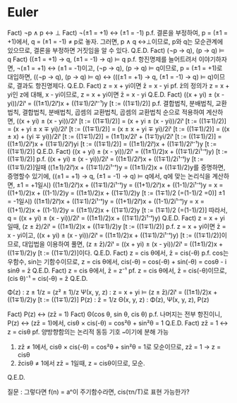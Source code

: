 # Euler

Fact) ¬p ∧ p ↔ ⊥
Fact) ¬(±1 = +1) ↔ (±1 = -1)
p.f. 결론을 부정하여, p = (±1 = +1)에서, q = (±1 = -1) ≠ p로 놓자.
그러면, p ∧ q ↔⊥이므로, p와 q는 모순관계에 있으므로, 결론을 부정하면 거짓임을 알 수 있다.
Q.E.D.
Fact) (¬p → q), (p → q) ⊨ q
Fact) ((±1 = +1) → q, (±1 = -1) → q) ⊨ q
p.f. 항진명제를 늘어트려서 이야기하자면, ¬(±1 = +1) ↔ (±1 = -1)이고, (¬p → q), (p → q) ⊨ q이므로,
p = (±1 = +1)로 대입하면,
((¬p → q), (p → q) ⊨ q) ↔ (((±1 = +1) → q, (±1 = -1) → q) ⊨ q)이므로, 결과도 항진명제다.
Q.E.D.
Fact) z = x + yi이면 z̄ = x - yi
pf. z̄의 정의가 z = x + yi인 z에 대해, x - yi이므로,
z = x + yi이면 z̄ = x - yi
Q.E.D.
Fact) ((x + yi) ± (x - yi))/2iᵗ = ((1±1)/2iᵗ)x + ((1∓1)/2iᵗ⁻¹)y [t := ((1∓1)/2)]
p.f. 결합법칙, 분배법칙, 교환법칙, 결합법칙, 분배법칙, 곱셈의 교환법칙, 곱셈의 교환법칙 순으로 적용하여 계산하면,
((x + yi) ± (x - yi))/2iᵗ [t := ((1∓1)/2)]
 = (x + yi ± (x - yi))/2iᵗ [t := ((1∓1)/2)]
 = (x + yi ± x ∓ yi)/2iᵗ [t := ((1∓1)/2)]
 = (x ± x + yi ∓ yi)/2iᵗ [t := ((1∓1)/2)]
 = ((x ± x) + (yi ∓ yi))/2iᵗ [t := ((1∓1)/2)]
 = (1±1)x/2iᵗ + (1∓1)yi/2iᵗ [t := ((1∓1)/2)]
 = ((1±1)/2iᵗ)x + ((1∓1)/2iᵗ)yi [t := ((1∓1)/2)]
 = ((1±1)/2iᵗ)x + ((1∓1)/2iᵗ⁻¹)y [t := ((1∓1)/2)]
Q.E.D.
Fact) ((x + yi) ± (x - yi))/2iᵗ = ((1±1)/2)x + ((1∓1)/2i¹⁻ᵗ)y) [t := ((1∓1)/2)]
p.f. ((x + yi) ± (x - yi))/2iᵗ = ((1±1)/2iᵗ)x + ((1∓1)/2i¹⁻ᵗ)y [t := ((1∓1)/2)]일때 ((1±1)/2iᵗ)x + ((1∓1)/2i¹⁻ᵗ)y = ((1±1)/2)x + ((1∓1)/2)y를 증명하면, 증명할수 있기에, ((±1 = +1) → q, (±1 = -1) → q) ⊨ q에서, q에 맞는 논리식을 계산하면,
±1 = +1일시) ((1±1)/2iᵗ)x + ((1∓1)/2i¹⁻ᵗ)y = ((1+1)/2iᵗ)x + ((1-1)/2i¹⁻ᵗ)y = x = ((1+1)/2)x + ((1-1)/2)y = ((1±1)/2)x + ((1∓1)/2)y [t := (1∓1)/2 (=(1-1)/2 =0)]
±1 = -1일시) ((1±1)/2iᵗ)x + ((1∓1)/2i¹⁻ᵗ)y = ((1+1)/2iᵗ)x + ((1-1)/2i¹⁻ᵗ)y = x = ((1+1)/2)x + ((1-1)/2)y = ((1±1)/2)x + ((1∓1)/2)y [t := (1∓1)/2 (=(1-1)/2)]
따라서, q = ((x + yi) ± (x - yi))/2iᵗ = ((1±1)/2)x + ((1∓1)/2i¹⁻ᵗ)y)
Q.E.D.
Fact) z = x + yi일때, (z ± z̄)/2iᵗ = ((1±1)/2)x + ((1∓1)/2)y [t := ((1∓1)/2)]
p.f. z = x + yi이면 z̄ = x - yi이고, ((x + yi) ± (x - yi))/2iᵗ = ((1±1)/2)x + ((1∓1)/2i¹⁻ᵗ)y) [t := ((1∓1)/2)]이므로,
대입법을 이용하여 풀면,
(z ± z̄)/2iᵗ = ((x + yi) ± (x - yi))/2iᵗ = ((1±1)/2)x + ((1∓1)/2)y [t := ((1∓1)/2)]이다.
Q.E.D.
Fact) z = cis θ에서, z̄ = cis(-θ)
p.f. cos는 우함수, sin는 기함수이므로,
z = cis θ에서,
cis(-θ) = cos(-θ) + sin(-θ) = cosθ - i sinθ = z̄
Q.E.D.
Fact) z = cis θ에서, z̄ = z⁻¹
pf. z = cis θ에서, z̄ = cis(-θ)이므로,
(cis θ)⁻¹ = cis(-θ) = z̄
Q.E.D.

Φ(z) : z ± 1/z = (z² ± 1)/z
Ψ(x, y, z) : z = x + yi ⊨ (z ± z̄)/2iᵗ = ((1±1)/2)x + ((1∓1)/2)y [t := ((1∓1)/2)]
P(z) : z̄ = 1/z
Θ(x, y, z) : Φ(z), Ψ(x, y, z), P(z)

Fact) P(z) ↔ (zz̄ = 1)
Fact) Θ(cos θ, sin θ, cis θ)
p.f. 나머지는 전부 항진이니, P(z) ↔ (zz̄ = 1)에서,
cisθ × cis(-θ) = cos²θ + sin²θ = 1
Q.E.D.
Fact) zz̄ = 1 ↔ z = cisθ
pf. 양방향함의는 논리적 동등 기호 `↔`이기에 분해 가능
1. zz̄ ≠ 1에서, cisθ × cis(-θ) = cos²θ + sin²θ = 1로 모순이므로, zz̄ = 1 → z = cisθ
2. z̄cisθ ≠ 1에서 zz̄ = 1일때, z = cisθ이므로, 모순.

Q.E.D.

질문 : 그렇다면 f(n) = aⁿ이 주기함수라면, cis(τn/T)로 표현 가능한가?
